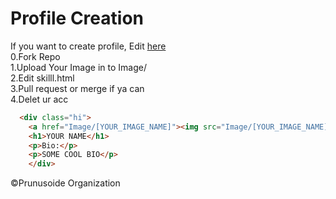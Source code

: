 # Profile Creation
If you want to create profile, Edit <a href="./skill.html">here</a><br/>
0.Fork Repo<br/>
1.Upload Your Image in to Image/<br/>
2.Edit skilll.html<br/>
3.Pull request or merge if ya can<br/>
4.Delet ur acc<br/>

```html
  <div class="hi">
    <a href="Image/[YOUR_IMAGE_NAME]"><img src="Image/[YOUR_IMAGE_NAME]"alt="" style="width: 300px; height: 300px;" role="img"></a>
    <h1>YOUR NAME</h1>
    <p>Bio:</p>
    <p>SOME COOL BIO</p>
    </div>
```

©Prunusoide Organization
